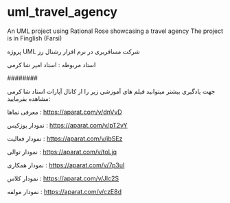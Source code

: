 # uml_travel_agency
An UML project using Rational Rose showcasing a travel agency
The project is in Finglish (Farsi)

پروژه UML شرکت مسافربری در نرم افزار رشنال رز 

استاد مربوطه : استاد امیر شا کرمی

########

جهت یادگیری بیشتر میتوانید فیلم های آموزشی زیر را از کانال آپارات استاد شا کرمی مشاهده بفرمایید:

معرفی نماها : https://aparat.com/v/dnVvD

نمودار یوزکیس :  https://aparat.com/v/pT2vY 

نمودار فعالیت : https://aparat.com/v/jbSEz

نمودار توالی : https://aparat.com/v/toLjq

نمودار همکاری : https://aparat.com/v/7p3uI

نمودار کلاس : https://aparat.com/v/JIc2S

نمودار مولفه : https://aparat.com/v/czE8d
